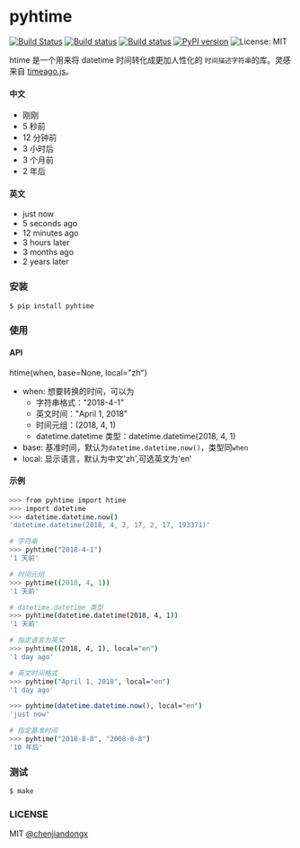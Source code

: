 # pyhtime

[![Build Status](https://travis-ci.org/chenjiandongx/pyhtime.svg?branch=master)](https://travis-ci.org/chenjiandongx/pyhtime) [![Build status](https://ci.appveyor.com/api/projects/status/pbvuq6ejlmsbwc22/branch/master?svg=true)](https://ci.appveyor.com/project/chenjiandongx/pyhtime/branch/master) [![Build status](https://ci.appveyor.com/api/projects/status/7j6kcapdkldr4owa/branch/master?svg=true)](https://ci.appveyor.com/project/chenjiandongx/pyhtime/branch/master) [![PyPI version](https://badge.fury.io/py/pyhtime.svg)](https://badge.fury.io/py/pyhtime) ![License: MIT](https://img.shields.io/badge/License-MIT-green.svg)

htime 是一个用来将 datetime 时间转化成更加人性化的 `时间描述字符串`的库。灵感来自 [timeago.js](https://github.com/hustcc/timeago.js)。

#### 中文
* 刚刚
* 5 秒前
* 12 分钟前
* 3 小时后
* 3 个月前
* 2 年后

#### 英文
* just now
* 5 seconds ago
* 12 minutes ago
* 3 hours later
* 3 months ago
* 2 years later


### 安装
``` bash
$ pip install pyhtime
```


### 使用

#### API
htime(when, base=None, local="zh")
* when: 想要转换的时间，可以为
    * 字符串格式："2018-4-1"
    * 英文时间："April 1, 2018"
    * 时间元组：(2018, 4, 1)
    * datetime.datetime 类型：datetime.datetime(2018, 4, 1)
* base: 基准时间，默认为`datetime.datetime.now()`，类型同`when`
* local: 显示语言，默认为中文'zh',可选英文为'en'


#### 示例
``` bash
>>> from pyhtime import htime
>>> import datetime
>>> datetime.datetime.now()
'datetime.datetime(2018, 4, 2, 17, 2, 17, 193371)'

# 字符串
>>> pyhtime("2018-4-1")
'1 天前'

# 时间元组
>>> pyhtime((2018, 4, 1))
'1 天前'

# datetime.datetime 类型
>>> pyhtime(datetime.datetime(2018, 4, 1))
'1 天前'

# 指定语言为英文
>>> pyhtime((2018, 4, 1), local="en")
'1 day ago'

# 英文时间格式
>>> pyhtime("April 1, 2018", local="en")
'1 day ago'

>>> pyhtime(datetime.datetime.now(), local="en")
'just now'

# 指定基准时间
>>> pyhtime("2018-8-8", "2008-8-8")
'10 年后'
```

### 测试
``` bash
$ make
```

### LICENSE
MIT [@chenjiandongx](https://github.com/chenjiandongx)
